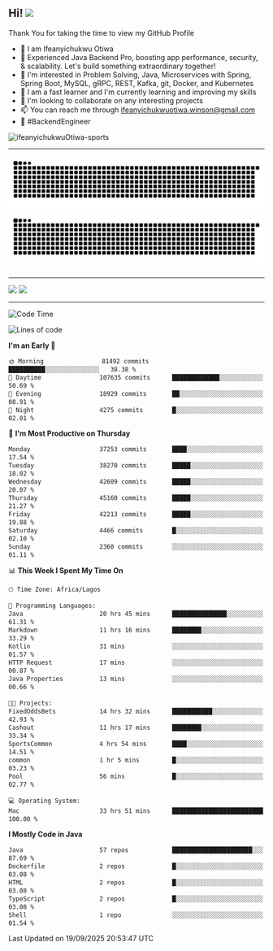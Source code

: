 <!-- BLOG-POST-LIST:START --><!-- BLOG-POST-LIST:END -->

## Hi! <img src="https://media.giphy.com/media/hvRJCLFzcasrR4ia7z/giphy.gif" width="4%"> 

Thank You for taking the time to view my GitHub Profile

- 👋 I am Ifeanyichukwu Otiwa
- 🚀 Experienced Java Backend Pro, boosting app performance, security, & scalability. Let's build something extraordinary together!
- 👀 I'm interested in Problem Solving, Java, Microservices with Spring, Spring Boot, MySQL, gRPC, REST, Kafka, git, Docker, and Kubernetes
- 🌱 I am a fast learner and I'm currently learning and improving my skills
- 💞️ I'm looking to collaborate on any interesting projects
- 📫 You can reach me through ifeanyichukwuotiwa.winson@gmail.com
- 🚀 #BackendEngineer

<p align="left" marginTop="10px"> <img src="https://komarev.com/ghpvc/?username=ifeanyichukwuOtiwa-sports&label=Profile%20views&color=0e75b6&style=for-the-badge" alt="ifeanyichukwuOtiwa-sports" /> </p>

***

<!--🐍📈SNAKEGRAPH / 🌐WEBSITE: https://github.com/Platane/snk -->
![github contribution grid snake animation](https://raw.githubusercontent.com/ifeanyichukwuOtiwa-sports/ifeanyichukwuOtiwa-sports/output/github-contribution-grid-snake-dark.svg#gh-dark-mode-only)![github contribution grid snake animation](https://raw.githubusercontent.com/ifeanyichukwuOtiwa-sports/ifeanyichukwuOtiwa-sports/output/github-contribution-grid-snake.svg#gh-light-mode-only)

***

<p float="left">
  <img float="left" src="https://github-readme-stats.vercel.app/api?username=ifeanyichukwuOtiwa-sports&count_private=true&include_all_commits=true&theme=react&show_icons=true" />
  <img float="right" src="https://github-readme-stats.vercel.app/api/top-langs/?username=ifeanyichukwuOtiwa-sports&layout=compact&show_icons=true&theme=react" /> 
</p>

***



<!--START_SECTION:waka-->
![Code Time](http://img.shields.io/badge/Code%20Time-4%2C233%20hrs%2059%20mins-blue)

![Lines of code](https://img.shields.io/badge/From%20Hello%20World%20I%27ve%20Written-60.6%20million%20lines%20of%20code-blue)

**I'm an Early 🐤** 

```text
🌞 Morning                81492 commits       ██████████░░░░░░░░░░░░░░░   38.38 % 
🌆 Daytime                107635 commits      █████████████░░░░░░░░░░░░   50.69 % 
🌃 Evening                18929 commits       ██░░░░░░░░░░░░░░░░░░░░░░░   08.91 % 
🌙 Night                  4275 commits        █░░░░░░░░░░░░░░░░░░░░░░░░   02.01 % 
```
📅 **I'm Most Productive on Thursday** 

```text
Monday                   37253 commits       ████░░░░░░░░░░░░░░░░░░░░░   17.54 % 
Tuesday                  38270 commits       █████░░░░░░░░░░░░░░░░░░░░   18.02 % 
Wednesday                42609 commits       █████░░░░░░░░░░░░░░░░░░░░   20.07 % 
Thursday                 45160 commits       █████░░░░░░░░░░░░░░░░░░░░   21.27 % 
Friday                   42213 commits       █████░░░░░░░░░░░░░░░░░░░░   19.88 % 
Saturday                 4466 commits        █░░░░░░░░░░░░░░░░░░░░░░░░   02.10 % 
Sunday                   2360 commits        ░░░░░░░░░░░░░░░░░░░░░░░░░   01.11 % 
```


📊 **This Week I Spent My Time On** 

```text
🕑︎ Time Zone: Africa/Lagos

💬 Programming Languages: 
Java                     20 hrs 45 mins      ███████████████░░░░░░░░░░   61.31 % 
Markdown                 11 hrs 16 mins      ████████░░░░░░░░░░░░░░░░░   33.29 % 
Kotlin                   31 mins             ░░░░░░░░░░░░░░░░░░░░░░░░░   01.57 % 
HTTP Request             17 mins             ░░░░░░░░░░░░░░░░░░░░░░░░░   00.87 % 
Java Properties          13 mins             ░░░░░░░░░░░░░░░░░░░░░░░░░   00.66 % 

🐱‍💻 Projects: 
FixedOddsBets            14 hrs 32 mins      ███████████░░░░░░░░░░░░░░   42.93 % 
Cashout                  11 hrs 17 mins      ████████░░░░░░░░░░░░░░░░░   33.34 % 
SportsCommon             4 hrs 54 mins       ████░░░░░░░░░░░░░░░░░░░░░   14.51 % 
common                   1 hr 5 mins         █░░░░░░░░░░░░░░░░░░░░░░░░   03.23 % 
Pool                     56 mins             █░░░░░░░░░░░░░░░░░░░░░░░░   02.77 % 

💻 Operating System: 
Mac                      33 hrs 51 mins      █████████████████████████   100.00 % 
```

**I Mostly Code in Java** 

```text
Java                     57 repos            ██████████████████████░░░   87.69 % 
Dockerfile               2 repos             █░░░░░░░░░░░░░░░░░░░░░░░░   03.08 % 
HTML                     2 repos             █░░░░░░░░░░░░░░░░░░░░░░░░   03.08 % 
TypeScript               2 repos             █░░░░░░░░░░░░░░░░░░░░░░░░   03.08 % 
Shell                    1 repo              ░░░░░░░░░░░░░░░░░░░░░░░░░   01.54 % 
```




 Last Updated on 19/09/2025 20:53:47 UTC
<!--END_SECTION:waka-->

<!--
<p align="center">
![trophy](https://github-profile-trophy.vercel.app/?username=ifeanyichukwuOtiwa-sports&theme=onedark) (https://github.com/ryo-ma/github-profile-trophy)
</p>
-->

<!---
ifeanyi-otiwa/ifeanyi-otiwa is a ✨ special ✨ repository because its `README.md` (this file) appears on your GitHub profile.
You can click the Preview link to take a look at your changes.
--->
